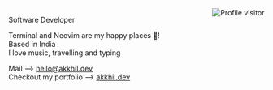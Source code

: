 <a href="https://akkhil.dev">
  <img align="right" src="https://komarev.com/ghpvc/?username=akhil683&label=Visitors&color=0e75b6&style=flat" alt="Profile visitor" />
</a>

Software Developer

Terminal and Neovim are my happy places 🚀! <br />
Based in India <br />
I love music, travelling and typing <br />

Mail --> hello@akkhil.dev <br />
Checkout my portfolio --> [akkhil.dev](https://akkhil.dev)
